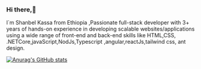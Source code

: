 ### Hi there,👋


I`m Shanbel Kassa from Ethiopia ,Passionate full-stack developer with 3+ years of hands-on experience in developing scalable websites/applications using a wide range of front-end and back-end skills like HTML,CSS, .NETCore,javaScript,NodJs,Typescript ,angular,reactJs,tailwind css, ant design.


[![Anurag's GitHub stats](https://github-readme-stats.vercel.app/api?username=shanbel-kassa)](https://github.com/anuraghazra/github-readme-stats)

